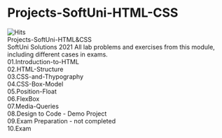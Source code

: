 # Projects-SoftUni-HTML-CSS
![Hits](https://hits.seeyoufarm.com/api/count/incr/badge.svg?url=https%3A%2F%2Fgithub.com%2Fvebili%2FProjects-SoftUni-HTML-CSS&count_bg=%2379C83D&title_bg=%23555555&icon=github.svg&icon_color=%23E7E7E7&title=Visitor+hits&edge_flat=false)<br/>
Projects-SoftUni-HTML&amp;CSS<br/>
SoftUni Solutions 2021 All lab problems and exercises from this module, including different cases in exams.<br/>
01.Introduction-to-HTML<br/>
02.HTML-Structure<br/>
03.CSS-and-Thypography<br/>
04.CSS-Box-Model<br/>
05.Position-Float<br/>
06.FlexBox<br/>
07.Media-Queries<br/>
08.Design to Code - Demo Project<br/>
09.Exam Preparation - not completed<br/>
10.Exam
